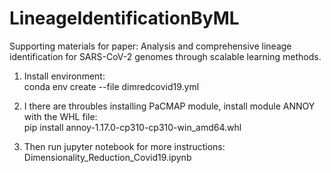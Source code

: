 # LineageIdentificationByML
Supporting materials for paper: Analysis and comprehensive lineage identification for SARS-CoV-2 genomes through scalable learning methods.

1. Install environment:\
conda env create --file dimredcovid19.yml

2. I there are throubles installing PaCMAP module, install module ANNOY with the WHL file:\
pip install annoy-1.17.0-cp310-cp310-win_amd64.whl

3. Then run jupyter notebook for more instructions:\
Dimensionality_Reduction_Covid19.ipynb
